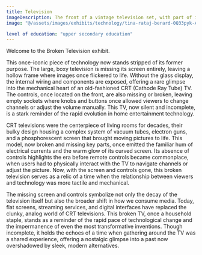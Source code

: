```yaml
---
title: Television
imageDescription: The front of a vintage television set, with part of its circuitry visible through the opening where its CRT would be.
image: "@/assets/images/exhibits/technology/tina-rataj-berard-0Q33pyk-AXI-unsplash.jpg"

level of education: "upper secondary education"
---
```


Welcome to the Broken Television exhibit.

This once-iconic piece of technology now stands stripped of its former purpose. The large, boxy television is missing its screen entirely, leaving a hollow frame where images once flickered to life. Without the glass display, the internal wiring and components are exposed, offering a rare glimpse into the mechanical heart of an old-fashioned CRT (Cathode Ray Tube) TV. The controls, once located on the front, are also missing or broken, leaving empty sockets where knobs and buttons once allowed viewers to change channels or adjust the volume manually. This TV, now silent and incomplete, is a stark reminder of the rapid evolution in home entertainment technology.

CRT televisions were the centerpiece of living rooms for decades, their bulky design housing a complex system of vacuum tubes, electron guns, and a phosphorescent screen that brought moving pictures to life. This model, now broken and missing key parts, once emitted the familiar hum of electrical currents and the warm glow of its curved screen. Its absence of controls highlights the era before remote controls became commonplace, when users had to physically interact with the TV to navigate channels or adjust the picture. Now, with the screen and controls gone, this broken television serves as a relic of a time when the relationship between viewers and technology was more tactile and mechanical.

The missing screen and controls symbolize not only the decay of the television itself but also the broader shift in how we consume media. Today, flat screens, streaming services, and digital interfaces have replaced the clunky, analog world of CRT televisions. This broken TV, once a household staple, stands as a reminder of the rapid pace of technological change and the impermanence of even the most transformative inventions. Though incomplete, it holds the echoes of a time when gathering around the TV was a shared experience, offering a nostalgic glimpse into a past now overshadowed by sleek, modern alternatives.